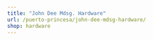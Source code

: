 ```yaml
---
title: "John Dee Mdsg. Hardware"
url: /puerto-princesa/john-dee-mdsg-hardware/
shop: hardware
---
```

